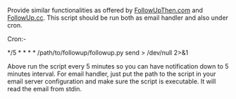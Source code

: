 Provide similar functionalities as offered by [FollowUpThen.com][1] and
[FollowUp.cc][2]. This script should be run both as email handler and also
under cron.

Cron:-

   */5 * * * * /path/to/followup/followup.py send > /dev/null 2>&1 

Above run the script every 5 minutes so you can have notification down to 5 minutes
interval. For email handler, just put the path to the script in your email server
configuration and make sure the script is executable. It will read the email from
stdin.

[1]:http://www.followupthen.com/
[2]:http://www.followup.cc/
